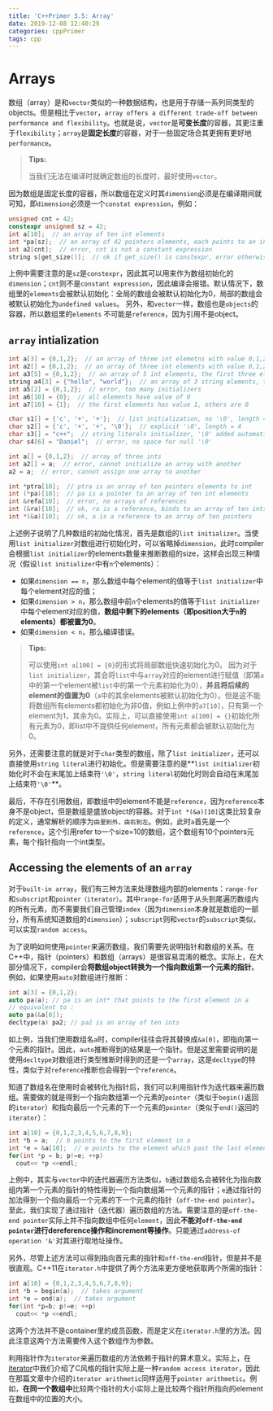 ```yaml
---
title: 'C++Primer 3.5: Array'
date: 2019-12-08 12:40:29
categories: cppPrimer
tags: cpp
---
```


# Arrays

数组（array）是和`vector`类似的一种数据结构，也是用于存储一系列同类型的objects。但是相比于`vector`，`array offers a different trade-off between performance and flexibility`。也就是说，`vector`是**可变长度**的容器，其更注重于`flexibility`；`array`是**固定长度**的容器，对于一些固定场合其更拥有更好地`performance`。

> **Tips:**
>
> 当我们无法在编译时就确定数组的长度时，最好使用`vector`。

因为数组是固定长度的容器，所以数组在定义时其`dimension`必须是在编译期间就可知，即`dimension`必须是一个`constat expression`，例如：

```c
unsigned cnt = 42;
constexpr unsigned sz = 42;
int a[10];  // an array of ten int elements
int *pa[sz];  // an array of 42 pointers elements, each points to an int
int a2[cnt];  // error, cnt is not a constant expression
string s[get_size()];  // ok if get_size() is constexpr, error otherwise.
```

上例中需要注意的是`sz`是`constexpr`，因此其可以用来作为数组初始化的`dimension`；`cnt`则不是`constant expression`，因此编译会报错。默认情况下，数组里的`elements`会被默认初始化：全局的数组会被默认初始化为0，局部的数组会被默认初始化为`undefined values`。 另外，和`vector`一样，数组也是`objects`的容器，所以数组里的`elements` 不可能是`reference`，因为引用不是object。

## `array` intialization 

```c
int a[3] = {0,1,2};  // an array of three int elemetns with value 0,1,2
int a2[] = {0,1,2};  // an array of three int elements with value 0,1,2
int a3[5] = {0,1,2};  // an array of 5 int elements, the first three elements have value 0,1,2; the last two elements have default value
string a4[3] = {"hello", "world"};  // an array of 3 string elements, the first two elements have value "hello" and "world", the last one is an empty string.
int a5[2] = {0,1,2};  // error, too many initializers
int a6[10] = {0};  // all elements have value of 0
int a7[10] = {1};  // the first elements has value 1, others are 0

char s1[] = {'c', '+', '+'};  // list initialization, no '\0', length = 3
char s2[] = {'c', '+', '+', '\0'};  // explicit '\0', length = 4
char s3[] = "c++";  // string literals initializer, '\0' added automatically, length = 4;
char s4[6] = "Daniel";  // error, no space for null '\0'

int a[] = {0,1,2};  // array of three ints
int a2[] = a;  // error, cannot initialize an array with another
a2 = a;  // error, cannot assign one array to another

int *ptra[10];  // ptra is an array of ten pointers elements to int
int (*pa)[10];  // pa is a pointer to an array of ten int elements
int &refa[10];  // error, no arrays of references
int (&ra)[10];  // ok, ra is a reference, binds to an array of ten ints
int *(&a)[10];  // ok, a is a reference to an array of ten pointers
```

上述例子说明了几种数组的初始化情况，首先是数组的`list initializer`。当使用`list initializer`对数组进行初始化时，可以省略掉`dimension`，此时compiler会根据`list initializer`的elements数量来推断数组的size，这样会出现三种情况（假设`list initializer`中有`n`个elements）：

- 如果`dimension == n`，那么数组中每个element的值等于`list initializer`中每个element对应的值；
- 如果`dimension > n`，那么数组中前`n`个elements的值等于`list initializer`中每个element对应的值，**数组中剩下的elements（即position大于`n`的elements）都被置为0**。
- 如果`dimension < n`，那么编译错误。 

> **Tips:**
>
> 可以使用`int a[100] = {0}`的形式将局部数组快速初始化为0。
> 因为对于`list initializer`，其会将`list`中与`array`对应的element进行赋值（即第`a`中的第一个element被`list`中的第一个元素初始化为0），**并且将后续的element的值置为0**（`a`中的其余elements被默认初始化为0）。但是这不能将数组所有elements都初始化为非0值，例如上例中的`a7[10]`，只有第一个element为1，其余为0。实际上，可以直接使用`int a[100] = {}`初始化所有元素为0，即list中不提供任何element，所有元素都会被默认初始化为0。

另外，还需要注意的就是对于`char`类型的数组，除了`list initializer`，还可以直接使用`string literal`进行初始化。但是需要注意的是**`list initializer`初始化时不会在末尾加上结束符`'\0'`，`string literal`初始化时则会自动在末尾加上结束符`'\0'`**。

最后，不存在引用数组，即数组中的element不能是`reference`，因为`reference`本身不是object，但是数组是盛放object的容器。对于`int *(&a)[10]`这类比较复杂的定义，通常解析的顺序为`由里到外，由右到左`。例如，此时`a`首先是一个`reference`，这个引用refer to一个size=10的数组，这个数组有10个pointers元素，每个指针指向一个int类型。

## Accessing the elements of an `array`

对于`built-in array`，我们有三种方法来处理数组内部的elements：`range-for`和`subscript`和`pointer（iterator）`。其中`range-for`适用于从头到尾遍历数组内的所有元素，而不需要我们自己管理`index`（因为`dimension`本身就是数组的一部分，所有系统知道数组的`dimension`）；`subscript`则和`vector`的`subscript`类似，可以实现`random access`。

为了说明如何使用`pointer`来遍历数组，我们需要先说明指针和数组的关系。在C++中，指针（pointers）和数组（arrays）是很容易混淆的概念。实际上，在大部分情况下，compiler会**将数组object转换为一个指向数组第一个元素的指针**。例如，如果使用`auto`对数组进行推断：

```c
int a[3] = {0,1,2};
auto pa(a); // pa is an int* that points to the first element in a
// equivalent to :
auto pa(&a[0]);
decltype(a) pa2; // pa2 is an array of ten ints
```

如上例，当我们使用数组名`a`时，compiler往往会将其替换成`&a[0]`，即指向第一个元素的指针。因此，`auto`推断得到的结果是一个指针。但是这里需要说明的是使用`decltype`对数组进行类型推断时得到的还是一个`array`，这是`decltype`的特性，类似于对`reference`推断也会得到一个`reference`。

知道了数组名在使用时会被转化为指针后，我们可以利用指针作为迭代器来遍历数组。需要做的就是得到一个指向数组第一个元素的`pointer`（类似于`begin()`返回的`iterator`）和指向最后一个元素的下一个元素的`pointer`（类似于`end()`返回的`iterator`）：

```c
int a[10] = {0,1,2,3,4,5,6,7,8,9};
int *b = a;  // b points to the first element in a
int *e = &a[10];  // e points to the element which past the last element in a
for(int *p = b; p!=e; ++p)
  cout<< *p <<endl;
```

上例中，其实与`vector`中的迭代器遍历方法类似，`b`通过数组名会被转化为指向数组内第一个元素的指针的特性得到一个指向数组第一个元素的指针；`e`通过指针的加法得到一个指向最后一个元素的下一个元素的指针（`off-the-end pointer`）。至此，我们实现了通过指针（迭代器）遍历数组的方法。需要注意的是`off-the-end pointer`实际上并不指向数组中任何`element`，因此**不能对`off-the-end pointer`进行dereference操作和increment等操作**。只能通过`address-of operation '&'`对其进行取地址操作。

另外，尽管上述方法可以得到指向首元素的指针和`off-the-end`指针，但是并不是很直观。C++11在`iterator.h`中提供了两个方法来更方便地获取两个所需的指针：

```c
int a[10] = {0,1,2,3,4,5,6,7,8,9};
int *b = begin(a);  // takes argument 
int *e = end(a);  // takes argument
for(int *p=b; p!=e; ++p)
  cout<< *p <<endl;
```

这两个方法并不是container里的成员函数，而是定义在`iterator.h`里的方法。因此注意这两个方法需要传入这个数组作为参数。

利用指针作为`iterator`来遍历数组的方法依赖于指针的算术意义。实际上，在[iterator](https://www.hellscript.cc/2019/11/29/subposts_cppPrimer/CPN-3-4-Iterator/)中我们介绍了C风格的指针实际上是一种`random access iterator`，因此在那篇文章中介绍的`iterator arithmetic`同样适用于`pointer arithmetic`。例如，**在同一个数组中**比较两个指针的大小实际上是比较两个指针所指向的element在数组中的位置的大小。